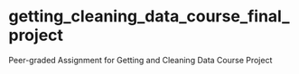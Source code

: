 # getting_cleaning_data_course_final_project
Peer-graded Assignment for Getting and Cleaning Data Course Project
